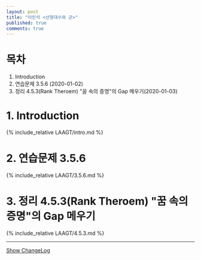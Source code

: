 ```yaml
---
layout: post
title: "이인석 <선형대수와 군>"
published: true
comments: true
---
```


# 목차
1. Introduction
2. 연습문제 3.5.6 (2020-01-02)
3. 정리 4.5.3(Rank Theroem) "꿈 속의 증명"의 Gap 메우기(2020-01-03)

# 1. Introduction

{% include_relative LAAGT/intro.md %}

# 2. 연습문제 3.5.6

{% include_relative LAAGT/3.5.6.md %}

# 3. 정리 4.5.3(Rank Theroem) "꿈 속의 증명"의 Gap 메우기

{% include_relative LAAGT/4.5.3.md %}

----------
<a href="javascript:showChangeLog();">Show ChangeLog</a>
<div id="post_changelog" style="display:none;">
<table>
  <tr>
    <th>Version</th>
    <th>Description</th>
    <th>Date</th>
  </tr>
  <tr>
    <td class="td_center">1.0</td>
    <td>Publish</td>
    <td class="td_center">2019-12-23</td>
  </tr>
  <tr>
    <td class="td_center">1.1</td>
    <td>Added 3.5.6</td>
    <td class="td_center">2020-01-02</td>
  </tr>
  <tr>
    <td class="td_center">1.2</td>
    <td>Added 4.5.3</td>
    <td class="td_center">2020-01-03</td>
  </tr>
</table>
</div>
